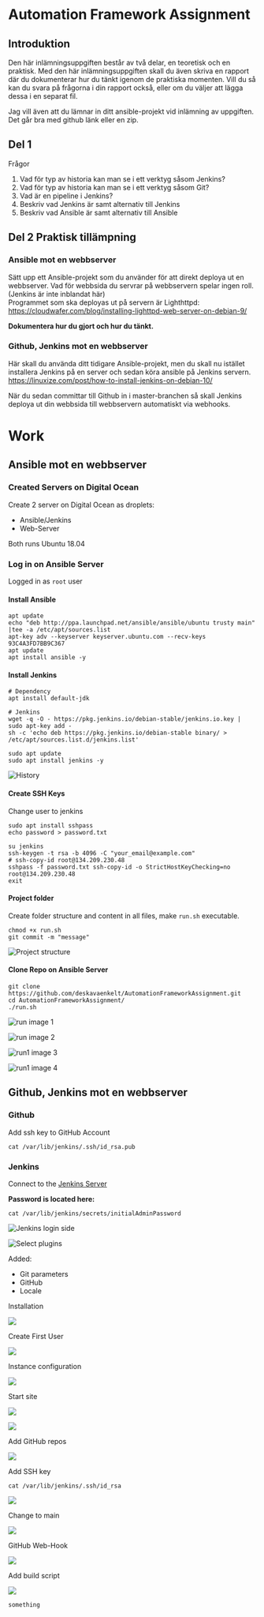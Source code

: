 # Automation Framework Assignment

## Introduktion

Den här inlämningsuppgiften består av två delar, en teoretisk och en praktisk. Med den här inlämningsuppgiften skall du
även skriva en rapport där du dokumenterar hur du tänkt igenom de praktiska momenten. Vill du så kan du svara på
frågorna i din rapport också, eller om du väljer att lägga dessa i en separat fil.

Jag vill även att du lämnar in ditt ansible-projekt vid inlämning av uppgiften. Det går bra med github länk eller en
zip.

## Del 1

Frågor

1. Vad för typ av historia kan man se i ett verktyg såsom Jenkins?
2. Vad för typ av historia kan man se i ett verktyg såsom Git?
3. Vad är en pipeline i Jenkins?
4. Beskriv vad Jenkins är samt alternativ till Jenkins
5. Beskriv vad Ansible är samt alternativ till Ansible

## Del 2 Praktisk tillämpning

### Ansible mot en webbserver

Sätt upp ett Ansible-projekt som du använder för att direkt deploya ut en webbserver. Vad för webbsida du servrar på
webbservern spelar ingen roll.  
(Jenkins är inte inblandat här)  
Programmet som ska deployas ut på servern är
Lighthttpd: https://cloudwafer.com/blog/installing-lighttpd-web-server-on-debian-9/

**Dokumentera hur du gjort och hur du tänkt.**

### Github, Jenkins mot en webbserver

Här skall du använda ditt tidigare Ansible-projekt, men du skall nu istället installera Jenkins på en server och sedan
köra ansible på Jenkins servern.  
https://linuxize.com/post/how-to-install-jenkins-on-debian-10/

När du sedan committar till Github in i master-branchen så skall Jenkins deploya ut din webbsida till webbservern
automatiskt via webhooks.

# Work

## Ansible mot en webbserver

### Created Servers on Digital Ocean

Create 2 server on Digital Ocean as droplets:

- Ansible/Jenkins
- Web-Server

Both runs Ubuntu 18.04

### Log in on Ansible Server

Logged in as `root` user

#### Install Ansible

```commandline
apt update
echo "deb http://ppa.launchpad.net/ansible/ansible/ubuntu trusty main" |tee -a /etc/apt/sources.list
apt-key adv --keyserver keyserver.ubuntu.com --recv-keys 93C4A3FD7BB9C367
apt update
apt install ansible -y
```

#### Install Jenkins

```commandline
# Dependency
apt install default-jdk

# Jenkins
wget -q -O - https://pkg.jenkins.io/debian-stable/jenkins.io.key | sudo apt-key add -
sh -c 'echo deb https://pkg.jenkins.io/debian-stable binary/ > /etc/apt/sources.list.d/jenkins.list'

sudo apt update
sudo apt install jenkins -y
```

![History](img/1.png)

#### Create SSH Keys

Change user to jenkins

```commandline
sudo apt install sshpass
echo password > password.txt

su jenkins
ssh-keygen -t rsa -b 4096 -C "your_email@example.com"
# ssh-copy-id root@134.209.230.48
sshpass -f password.txt ssh-copy-id -o StrictHostKeyChecking=no root@134.209.230.48
exit
```

#### Project folder

Create folder structure and content in all files, make `run.sh` executable.

```commandline
chmod +x run.sh
git commit -m "message"
```

![Project structure](img/2.png)

#### Clone Repo on Ansible Server

```commandline
git clone https://github.com/deskavaenkelt/AutomationFrameworkAssignment.git
cd AutomationFrameworkAssignment/
./run.sh
```

![run image 1](img/3.png)

![run image 2](img/4.png)

![run1 image 3](img/5.png)

![run1 image 4](img/6.png)

## Github, Jenkins mot en webbserver

### Github

Add ssh key to GitHub Account

```commandline
cat /var/lib/jenkins/.ssh/id_rsa.pub
```

### Jenkins

Connect to the [Jenkins Server](http://104.248.46.151:8080/login?from=%2F)

**Password is located here:**

```commandline
cat /var/lib/jenkins/secrets/initialAdminPassword
```

![Jenkins login side](img/7.png)

![Select plugins](img/8.png)

Added:

- Git parameters
- GitHub
- Locale

Installation

![](img/9.png)

Create First User

![](img/10.png)

Instance configuration

![](img/11.png)

Start site

![](img/12.png)

![](img/13.png)

Add GitHub repos

![](img/14.png)

Add SSH key

```commandline
cat /var/lib/jenkins/.ssh/id_rsa
```

![](img/15.png)

Change to main

![](img/16.png)

GitHub Web-Hook

![](img/17.png)

Add build script

![](img/18.png)

```commandline
something
```




